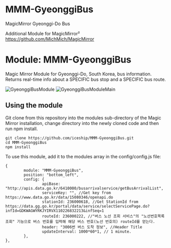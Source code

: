 # MMM-GyeonggiBus
MagicMirror Gyeonggi-Do Bus

Additional Module for MagicMirror² https://github.com/MichMich/MagicMirror

# Module: MMM-GyeonggiBus
Magic Mirror Module for Gyeonggi-Do, South Korea, bus information. Returns real-time info about a SPECIFIC bus stop and a SPECIFIC bus route.

![GyeonggiBusModule](https://user-images.githubusercontent.com/8663339/151705306-d9d0878b-396c-4343-90c4-f93331717b8f.png)
![GyeonggiBusModuleMain](https://user-images.githubusercontent.com/8663339/151705326-a0ef7063-ae05-4236-b014-d35e597c28f9.png)

## Using the module
Git clone from this repository into the modules sub-directory of the Magic Mirror installation, change directory into the newly cloned code and then run npm install.

```
git clone https://github.com/iceship/MMM-GyeonggiBus.git
cd MMM-GyeonggiBus
npm install
```

To use this module, add it to the modules array in the config/config.js file:

```
{
        module: "MMM-GyeonggiBus",
        position: "bottom_left",
        config: {
                apiBase: "http://apis.data.go.kr/6410000/busarrivalservice/getBusArrivalList",
                serviceKey: "", //Get key from https://www.data.go.kr/data/15080346/openapi.do
                stationId: 236000618, //Get StationId from https://data.gg.go.kr/portal/data/service/selectServicePage.do?infId=GDKWAGWYRKJYIRVX110226832213&infSeq=1
                routeId: 236000222, //"버스 노선 조회 서비스"의 "노선번호목록조회" 기능으로 버스 번호를 입력해 해당 버스 번호(노선 번호의) routeId를 얻는다.
                header: "3006번 버스 도착 정보", //Header Title
                updateInterval: 1000*60*1, // 1 minute.
        },
},
```

